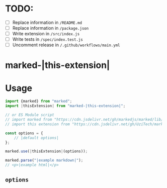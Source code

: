 <!-- The character `|` around a string denotes a place in this markdown file that needs to be changed for each extension. -->
<!-- You may also delete any comments you don't need anymore. -->

# TODO:

- [ ] Replace information in `/README.md`
- [ ] Replace information in `/package.json`
- [ ] Write extension in `/src/index.js`
- [ ] Write tests in `/spec/index.test.js`
- [ ] Uncomment release in `/.github/workflows/main.yml`

<!-- Delete this line and above -->

# marked-|this-extension|
<!-- Description -->

# Usage
<!-- Show most examples of how to use this extension -->

```js
import {marked} from "marked";
import |thisExtension| from "marked-|this-extension|";

// or ES Module script
// import marked from "https://cdn.jsdelivr.net/gh/markedjs/marked/lib/marked.esm.js";
// import this extension from "https://cdn.jsdelivr.net/gh/UziTech/marked-|this-extension|/lib/index.mjs";

const options = {
	// |default options|
};

marked.use(|thisExtension|(options));

marked.parse("|example markdown|");
// <p>|example html|</p>
```

## `options`

<!-- If there are no options you can delete this section -->
